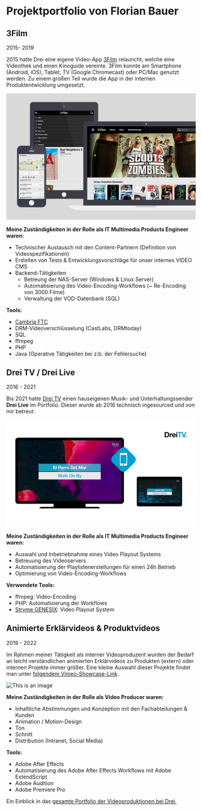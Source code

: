 # Projektportfolio von Florian Bauer

## 3Film 
2015- 2019

2015 hatte Drei eine eigene Video-App [3Film](https://www.drei.at/de/privat/produkte-und-services/drei-tv/drei-film.html) relauncht, welche eine Videothek und einen Kinoguide vereinte. 3Film konnte am Smartphone (Android, iOS), Tablet, TV (Google Chromecast) oder PC/Mac genutzt werden. Zu einem großen Teil wurde die App in der internen Produktentwicklung umgesetzt. 

![This is an image](3film-1-1024x682.jpg)

**Meine Zuständigkeiten in der Rolle als IT Multimedia Products Engineer waren:**
- Technischer Austausch mit den Content-Partnern (Definition von Videospezifikationen) 
- Erstellen von Tests & Entwicklungsvorschläge für unser internes VIDEO CMS
- Backend-Tätigkeiten
	- Betreung der NAS-Server (Windows & Linux Server)
	- Automatisierung des Video-Encoding-Workflows (~ Re-Encoding von 3000 Filme)
	- Verwaltung der VOD-Datenbank (SQL)

**Tools:**
- [Cambria FTC](https://capellasystems.net/products/transcoding/cambria-ftc/)
- DRM-Videoverschlüsselung (CastLabs, DRMtoday) 
- SQL
- ffmpeg
- PHP
- Java (Operative Tätigkeiten bei z:b. der Fehlersuche)

## Drei TV / Drei Live
2016 - 2021

Bis 2021 hatte [Drei TV](https://www.drei.at/drei-tv) einen hauseigenen Musik- und Unterhaltungssender **Drei Live** im Portfolio. Dieser wurde ab 2016 technisch ingesourced und von mir
betreut.

![This is an image](drei_live-screens.png)

**Meine Zuständigkeiten in der Rolle als IT Multimedia Products Engineer waren:**
- Auswahl und Inbetriebnahme eines Video Playout Systems
- Betreuung des Videoservers
- Automatisierung der Playlistenerstellungen für einen 24h Betrieb
- Optimierung von Video-Encoding-Workflows

**Verwendete Tools:**
- ffmpeg: Video-Encoding
- PHP: Automatisierung der Workflows
- [Stryme GENESIX](https://www.stryme.com/genesix/): Video Playout System

## Animierte Erklärvideos & Produktvideos
2019 - 2022

Im Rahmen meiner Tätigkeit als interner Videoproduzent wurden der Bedarf an leicht verständlichen animierten Erklärvideos zu Produkten (extern) oder internen Projekte immer größer. Eine kleine Auswahl dieser Projekte findet man unter [folgendem Vimeo-Showcase-Link](https://vimeo.com/user/5284132/folder/10654204).

![This is an image](erklärvideo-01.png)

**Meine Zuständigkeiten in der Rolle als Video Producer waren:**
- Inhaltliche Abstimmungen und Konzeption mit den Fachabteilungen & Kunden
- Animation / Motion-Design
- Ton
- Schnitt
- Distribution (Intranet, Social Media)

**Tools:**
- Adobe After Effects 
- Automatisierung des Adobe After Effects Workflows mit Adobe ExtendScript
- Adobe Audition
- Adobe Premiere Pro


Ein Einblick in das [gesamte Portfolio der Videoproduktionen bei Drei.](https://vimeo.com/711808318/523d2ca1c6)


  
